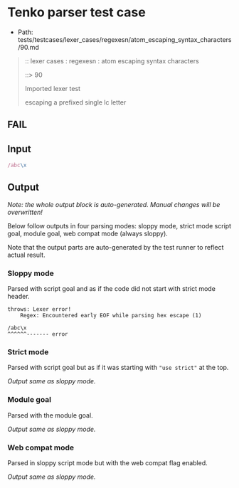 # Tenko parser test case

- Path: tests/testcases/lexer_cases/regexesn/atom_escaping_syntax_characters/90.md

> :: lexer cases : regexesn : atom escaping syntax characters
>
> ::> 90
>
> Imported lexer test
>
> escaping a prefixed single lc letter

## FAIL

## Input

`````js
/abc\x
`````

## Output

_Note: the whole output block is auto-generated. Manual changes will be overwritten!_

Below follow outputs in four parsing modes: sloppy mode, strict mode script goal, module goal, web compat mode (always sloppy).

Note that the output parts are auto-generated by the test runner to reflect actual result.

### Sloppy mode

Parsed with script goal and as if the code did not start with strict mode header.

`````
throws: Lexer error!
    Regex: Encountered early EOF while parsing hex escape (1)

/abc\x
^^^^^^------- error
`````

### Strict mode

Parsed with script goal but as if it was starting with `"use strict"` at the top.

_Output same as sloppy mode._

### Module goal

Parsed with the module goal.

_Output same as sloppy mode._

### Web compat mode

Parsed in sloppy script mode but with the web compat flag enabled.

_Output same as sloppy mode._
